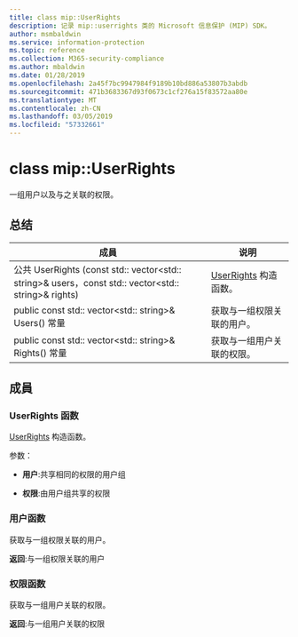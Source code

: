```yaml
---
title: class mip::UserRights
description: 记录 mip::userrights 类的 Microsoft 信息保护 (MIP) SDK。
author: msmbaldwin
ms.service: information-protection
ms.topic: reference
ms.collection: M365-security-compliance
ms.author: mbaldwin
ms.date: 01/28/2019
ms.openlocfilehash: 2a45f7bc9947984f9189b10bd886a53807b3abdb
ms.sourcegitcommit: 471b3683367d93f0673c1cf276a15f83572aa80e
ms.translationtype: MT
ms.contentlocale: zh-CN
ms.lasthandoff: 03/05/2019
ms.locfileid: "57332661"
---
```

# <a name="class-mipuserrights"></a>class mip::UserRights 
一组用户以及与之关联的权限。
  
## <a name="summary"></a>总结
 成員                        | 说明                                
--------------------------------|---------------------------------------------
公共 UserRights (const std:: vector\<std:: string\>& users，const std:: vector\<std:: string\>& rights)  |  [UserRights](class_mip_userrights.md) 构造函数。
public const std:: vector\<std:: string\>& Users() 常量  |  获取与一组权限关联的用户。
public const std:: vector\<std:: string\>& Rights() 常量  |  获取与一组用户关联的权限。
  
## <a name="members"></a>成員
  
### <a name="userrights-function"></a>UserRights 函数
[UserRights](class_mip_userrights.md) 构造函数。

参数：  
* **用户**:共享相同的权限的用户组 


* **权限**:由用户组共享的权限


  
### <a name="users-function"></a>用户函数
获取与一组权限关联的用户。

  
**返回**:与一组权限关联的用户
  
### <a name="rights-function"></a>权限函数
获取与一组用户关联的权限。

  
**返回**:与一组用户关联的权限
